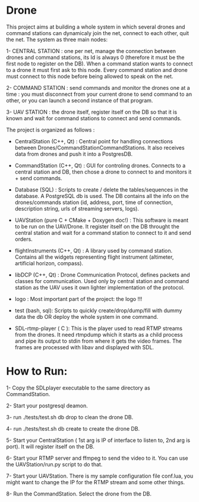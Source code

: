 Drone
=====

This project aims at building a whole system in which several drones and command stations can dynamicaly join the net, connect to each other, quit the net. The system as three main nodes: 

  1- CENTRAL STATION : one per net, manage the connection between drones and command stations, its Id is always 0 (therefore it must be the first node to register on the DB). When a command station wants to connect to a drone it must first ask to this node.  Every command station and drone must connect to this node 
  before being allowed to speak on the net.
  
  2- COMMAND STATION : send commands and monitor the drones one at a time : you must disconnect from your current drone to send command to an other, or you can launch a second instance of that program. 
  
  3- UAV STATION : the drone itself, register itself on the DB so that it is known and wait for command stations to connect and send commands.


The project is organized as follows :

- CentralStation (C++, Qt) : 
Central point for handling connections between Drones/CommandStationCommandStations. It also receives data from drones and push it into a PostgresDB.

- CommandStation (C++, Qt) : 
GUI for controling drones. Connects to a central station and DB, then chose a drone to connect to and monitors it + send commands.

- Database (SQL) : 
Scripts to create / delete the tables/sequences in the database. A PostgreSQL db is used. The DB contains all the info on the drones/commands station (id, address, port, time of connection, description string, urls of streaming servers, logs).

- UAVStation (pure C + CMake + Doxygen doc!) : 
This software is meant to be run on the UAV/Drone. It register itself on the DB throught the central station and wait for a command station to connect to it and send orders.

- flightInstruments (C++, Qt) : 
A library used by command station. Contains all the widgets representing flight instrument (altimeter, artificial horizon, compass).

- libDCP (C++, Qt) : 
Drone Communication Protocol, defines packets and classes for communication. Used only by central station and command station as the UAV uses it own lighter implementation of the protocol.

- logo : 
Most important part of the project: the logo !!!

- test (bash, sql): 
Scripts to quickly create/drop/dump/fill with dummy data the db OR deploy the whole system in one command.

- SDL-rtmp-player ( C ):
This is the player used to read RTMP streams from the drones. It need rtmpdump which it starts as a child process and pipe its output to stdin from where it gets the video frames. The frames are processed with libav and displayed with SDL.

How to Run:
=====
  1- Copy the SDLplayer executable to the same directory as CommandStation.
  
  2- Start your postgresql deamon.
  
  3- run ./tests/test.sh db drop to clean the drone DB.
  
  4- run ./tests/test.sh db create to create the drone DB.
  
  5- Start your CentralStation ( 1st arg is IP of interface to listen to, 2nd arg is port). It will register itself on the DB.

  6- Start your RTMP server and ffmpeg to send the video to it. You can use the UAVStation/run.py script to do that.
  
  7- Start your UAVStation.  There is my sample configuration file conf.lua, you might want to change the IP for the RTMP stream and some other things.
  
  8- Run the CommandStation. Select the drone from the DB.
  
